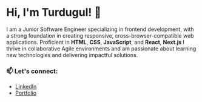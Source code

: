 # Hi, I'm Turdugul! 👋

 I am a Junior Software Engineer specializing in frontend development, with a strong foundation in creating responsive, cross-browser-compatible web applications. Proficient in **HTML**, **CSS**, **JavaScript**, and **React**, **Next.js** I thrive in collaborative Agile environments and am passionate about learning new technologies and delivering impactful solutions.
 
### 📫 Let's connect:
- [LinkedIn](https://www.linkedin.com/in/turdugul/)
- [Portfolio](https://portfolio-next2-24.vercel.app/)

